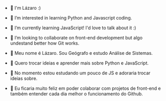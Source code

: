 - 👋 I'm Lázaro :)
- 👀 I’m interested in learning Python and Javascript coding.
- 🌱 I’m currently learning JavaScript! I'd love to talk about it :)
- 💞️ I’m looking to collaborate on front-end development but algo undestand better how Git works.

- 👋 Meu nome é Lázaro. Sou Geógrafo e estudo Análise de Sistemas.
- 👀 Quero trocar ideias e aprender mais sobre Python e JavaScript.
- 🌱 No momento estou estudando um pouco de JS e adoraria trocar ideias sobre.
- 💞️ Eu ficaria muito feliz em poder colaborar com projetos de front-end e também entender cada dia melhor o funcionamento do Github.

<!---
lazarofsouza/lazarofsouza is a ✨ special ✨ repository because its `README.md` (this file) appears on your GitHub profile.
You can click the Preview link to take a look at your changes.
--->
